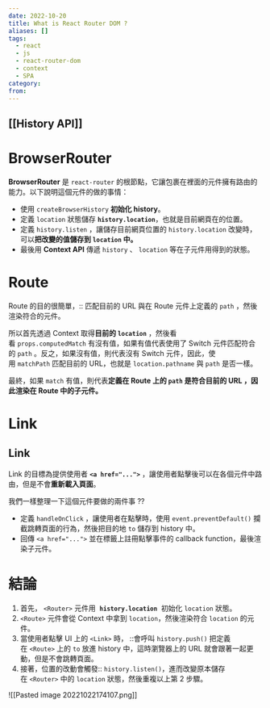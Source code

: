 ```yaml
---
date: 2022-10-20
title: What is React Router DOM ?
aliases: []
tags:
  - react 
  - js 
  - react-router-dom
  - context
  - SPA
category: 
from: 
---
```


## [[History API]]

# BrowserRouter

**BrowserRouter** 是 `react-router` 的根節點，它讓包裹在裡面的元件擁有路由的能力。以下說明這個元件的做的事情：

-   使用 `createBrowserHistory` **初始化 history**。
-   定義 `location` 狀態儲存 **`history.location`**，也就是目前網頁在的位置。
-   定義 `history.listen` ，讓儲存目前網頁位置的 `history.location` 改變時，可以**把改變的值儲存到 `location` 中。**
-   最後用 **Context API** 傳遞 `history` 、 `location` 等在子元件用得到的狀態。
# Route

Route 的目的很簡單，:: 匹配目前的 URL 與在 Route 元件上定義的 `path` ，然後渲染符合的元件。

所以首先透過 Context 取得**目前的 `location`** ，然後看看 `props.computedMatch` 有沒有值，如果有值代表使用了 Switch 元件匹配符合的 `path` 。反之，如果沒有值，則代表沒有 Switch 元件，因此，使用 `matchPath` 匹配目前的 URL，也就是 `location.pathname` 與 `path` 是否一樣。

最終，如果 `match` 有值，則代表**定義在 Route 上的 `path` 是符合目前的 URL ，因此渲染在 Route 中的子元件。**
# Link
## Link

Link 的目標為提供使用者 **`<a href="...">`** ，讓使用者點擊後可以在各個元件中路由，但是不會**重新載入頁面**。

我們一樣整理一下這個元件要做的兩件事 ??

-   定義 `handleOnClick` ，讓使用者在點擊時，使用 `event.preventDefault()` 攔截跳轉頁面的行為，然後把目的地 `to` 儲存到 history 中。
-   回傳 `<a href="...">` 並在標籤上註冊點擊事件的 callback function，最後渲染子元件。

# 結論

1.  首先， `<Router>` 元件用  **`history.location`**  初始化 `location` 狀態。
2.  `<Route>` 元件會從 Context 中拿到 `location`，然後渲染符合 `location` 的元件。
3.  當使用者點擊 UI 上的 `<Link>` 時， ::會呼叫 `history.push()` 把定義在 `<Route>` 上的 `to` 放進 history 中，這時瀏覽器上的 URL 就會跟著一起更動，但是不會跳轉頁面。
4.  接著，位置的改動會觸發:: `history.listen()`，進而改變原本儲存在 `<Router>` 中的 `location` 狀態，然後重複以上第 2 步驟。

![[Pasted image 20221022174107.png]]